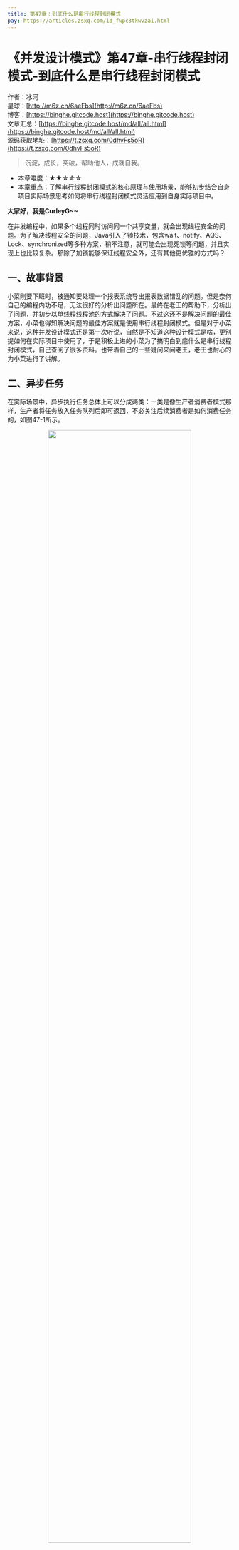```yaml
---
title: 第47章：到底什么是串行线程封闭模式
pay: https://articles.zsxq.com/id_fwpc3tkwvzai.html
---
```


# 《并发设计模式》第47章-串行线程封闭模式-到底什么是串行线程封闭模式

作者：冰河
<br/>星球：[http://m6z.cn/6aeFbs](http://m6z.cn/6aeFbs)
<br/>博客：[https://binghe.gitcode.host](https://binghe.gitcode.host)
<br/>文章汇总：[https://binghe.gitcode.host/md/all/all.html](https://binghe.gitcode.host/md/all/all.html)
<br/>源码获取地址：[https://t.zsxq.com/0dhvFs5oR](https://t.zsxq.com/0dhvFs5oR)

> 沉淀，成长，突破，帮助他人，成就自我。

* 本章难度：★★☆☆☆
* 本章重点：了解串行线程封闭模式的核心原理与使用场景，能够初步结合自身项目实际场景思考如何将串行线程封闭模式灵活应用到自身实际项目中。

**大家好，我是CurleyG~~**

在并发编程中，如果多个线程同时访问同一个共享变量，就会出现线程安全的问题。为了解决线程安全的问题，Java引入了锁技术，包含wait、notify、AQS、Lock、synchronized等多种方案，稍不注意，就可能会出现死锁等问题，并且实现上也比较复杂。那除了加锁能够保证线程安全外，还有其他更优雅的方式吗？

## 一、故事背景

小菜刚要下班时，被通知要处理一个报表系统导出报表数据错乱的问题。但是奈何自己的编程内功不足，无法很好的分析出问题所在。最终在老王的帮助下，分析出了问题，并初步以单线程线程池的方式解决了问题。不过这还不是解决问题的最佳方案，小菜也得知解决问题的最佳方案就是使用串行线程封闭模式。但是对于小菜来说，这种并发设计模式还是第一次听说，自然是不知道这种设计模式是啥，更别提如何在实际项目中使用了，于是积极上进的小菜为了搞明白到底什么是串行线程封闭模式，自己查阅了很多资料。也带着自己的一些疑问来问老王，老王也耐心的为小菜进行了讲解。

## 二、异步任务

在实际场景中，异步执行任务总体上可以分成两类：一类是像生产者消费者模式那样，生产者将任务放入任务队列后即可返回，不必关注后续消费者是如何消费任务的，如图47-1所示。

<div align="center">
    <img src="https://binghe.gitcode.host/assets/images/core/concurrent/2023-11-03-001.png?raw=true" width="80%">
    <br/>
</div>

可以看到，生产者只管将生产出的任务放入任务队列即可返回，不必关注后续这些任务是如何被消费的，而消费者会从任务队列中消费任务，不必关注生产者是如何生产任务的，这就达到了异步解耦的目的。

还有一类异步执行任务的场景，那就是像线程池模式那样，以线程池的方式异步执行任务，如图47-2所示。

<div align="center">
    <img src="https://binghe.gitcode.host/assets/images/core/concurrent/2023-11-03-002.png?raw=true" width="80%">
    <br/>
</div>

**注意：虽然开启单个线程也能异步执行任务，但是不建议在生产环境使用。**

可以看到，多个任务可以在线程池中并行执行，任务队列中每个任务都是独立的，相互之间没有太大的关联性，此时在线程池中并行执行任务对结果数据没有影响。

但是有些场景则不同，有些场景会将任务划分成多个子任务，并且每个子任务都需要按照严格的先后顺序执行，如果线程池中的不同线程分别执行了同一个任务下的不同子任务，就可能对最终的结果数据产生影响，如图47-3所示。

## 查看全文

加入[冰河技术](http://m6z.cn/6aeFbs)知识星球，解锁完整技术文章与完整代码
